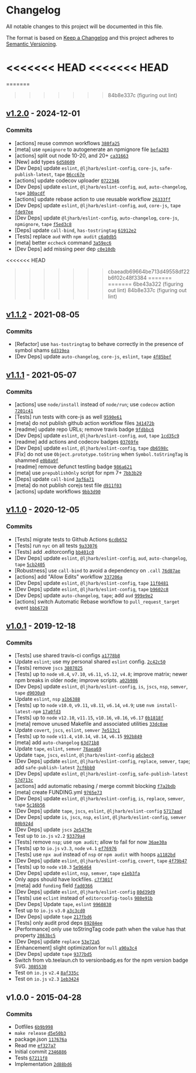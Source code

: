 # Changelog

All notable changes to this project will be documented in this file.

The format is based on [Keep a Changelog](https://keepachangelog.com/en/1.0.0/)
and this project adheres to [Semantic Versioning](https://semver.org/spec/v2.0.0.html).

<<<<<<< HEAD
<<<<<<< HEAD
=======
=======
>>>>>>> 84b8e337c (figuring out lint)
## [v1.2.0](https://github.com/inspect-js/is-boolean-object/compare/v1.1.2...v1.2.0) - 2024-12-01

### Commits

- [actions] reuse common workflows [`380fa25`](https://github.com/inspect-js/is-boolean-object/commit/380fa254d963699ba7e1b7bfaee3cd4c50142f1a)
- [meta] use `npmignore` to autogenerate an npmignore file [`befa203`](https://github.com/inspect-js/is-boolean-object/commit/befa203ffa0e94c70d5b35aae407ea93e0bbc117)
- [actions] split out node 10-20, and 20+ [`ca31663`](https://github.com/inspect-js/is-boolean-object/commit/ca31663ef1e4195ffeef125fb337c5e58bf878ca)
- [New] add types [`6d58609`](https://github.com/inspect-js/is-boolean-object/commit/6d58609867b97b832ff5e73941b4164f0a9a78ec)
- [Dev Deps] update `eslint`, `@ljharb/eslint-config`, `core-js`, `safe-publish-latest`, `tape` [`06cc67e`](https://github.com/inspect-js/is-boolean-object/commit/06cc67eed7647dc9094611f03bd2802fb3695e37)
- [actions] update codecov uploader [`0722346`](https://github.com/inspect-js/is-boolean-object/commit/0722346b425c46e50864d76507c3d3a97678273b)
- [Dev Deps] update `eslint`, `@ljharb/eslint-config`, `aud`, `auto-changelog`, `tape` [`100acdf`](https://github.com/inspect-js/is-boolean-object/commit/100acdf9405f8496bdc71b7c383ab9e2119560af)
- [actions] update rebase action to use reusable workflow [`26333ff`](https://github.com/inspect-js/is-boolean-object/commit/26333ffc7bf92b7d751a68721cd7b27f8c59a250)
- [Dev Deps] update `eslint`, `@ljharb/eslint-config`, `aud`, `core-js`, `tape` [`fde97ee`](https://github.com/inspect-js/is-boolean-object/commit/fde97eed23a8caa95beaa6fc710adf9526b99155)
- [Dev Deps] update `@ljharb/eslint-config`, `auto-changelog`, `core-js`, `npmignore`, `tape` [`f5ed3c8`](https://github.com/inspect-js/is-boolean-object/commit/f5ed3c8b871451b5dac2f11e16ba3e35e5fdf82e)
- [Deps] update `call-bind`, `has-tostringtag` [`61912e2`](https://github.com/inspect-js/is-boolean-object/commit/61912e211369447287c5cbba952303e1897440bf)
- [Tests] replace `aud` with `npm audit` [`c6a0db5`](https://github.com/inspect-js/is-boolean-object/commit/c6a0db56cb39bd99255589c13c2dc3dde922c755)
- [meta] better `eccheck` command [`3a59ec6`](https://github.com/inspect-js/is-boolean-object/commit/3a59ec6a40479dd4d742531042797e2b79acb898)
- [Dev Deps] add missing peer dep [`c0e10db`](https://github.com/inspect-js/is-boolean-object/commit/c0e10db845b7e7329e6347d9de5fe0190276433c)

<<<<<<< HEAD
>>>>>>> cbaeadb69664be713d49558df22b6f02c48f3384
=======
=======
>>>>>>> 6be43a322 (figuring out lint)
>>>>>>> 84b8e337c (figuring out lint)
## [v1.1.2](https://github.com/inspect-js/is-boolean-object/compare/v1.1.1...v1.1.2) - 2021-08-05

### Commits

- [Refactor] use `has-tostringtag` to behave correctly in the presence of symbol shams [`6d319ea`](https://github.com/inspect-js/is-boolean-object/commit/6d319eac0ba237f7ba440a1fc4b32d007b1b0cf3)
- [Dev Deps] update `auto-changelog`, `core-js`, `eslint`, `tape` [`4f85bef`](https://github.com/inspect-js/is-boolean-object/commit/4f85bef244f8fdd9ab99db0afe0b8fa00c853709)

## [v1.1.1](https://github.com/inspect-js/is-boolean-object/compare/v1.1.0...v1.1.1) - 2021-05-07

### Commits

- [actions] use `node/install` instead of `node/run`; use `codecov` action [`7201c41`](https://github.com/inspect-js/is-boolean-object/commit/7201c41fc1fd9d64b51716b80fc63d95064a4a59)
- [Tests] run tests with core-js as well [`9590e61`](https://github.com/inspect-js/is-boolean-object/commit/9590e6135505e2e3f69c6d8785a539fca1b1e594)
- [meta] do not publish github action workflow files [`341472b`](https://github.com/inspect-js/is-boolean-object/commit/341472bbe9855030c7eda9340ee4284244f0a4ad)
- [readme] update repo URLs; remove travis badge [`9fdbbc6`](https://github.com/inspect-js/is-boolean-object/commit/9fdbbc64b2a70ee93fcfd95fc6c94c7ec2bbedd4)
- [Dev Deps] update `eslint`, `@ljharb/eslint-config`, `aud`, `tape` [`1cd35c9`](https://github.com/inspect-js/is-boolean-object/commit/1cd35c9b9b0b4af203f20bda0d7fd60798e57f99)
- [readme] add actions and codecov badges [`03769fe`](https://github.com/inspect-js/is-boolean-object/commit/03769feb1466f03b1345882ca0e4f8cacbbce9ce)
- [Dev Deps] update `eslint`, `@ljharb/eslint-config`, `tape` [`db6598c`](https://github.com/inspect-js/is-boolean-object/commit/db6598c4cabcd0ffd2ba9b4525b53907f8b2ff1f)
- [Fix] do not use `Object.prototype.toString` when `Symbol.toStringTag` is shammed [`e0b8a9f`](https://github.com/inspect-js/is-boolean-object/commit/e0b8a9f0fc1290a0a29c75967d56bc1c17eb8d2d)
- [readme] remove defunct testling badge [`986a621`](https://github.com/inspect-js/is-boolean-object/commit/986a6217da7385f7063e1d4e4bf5be2892d00c20)
- [meta] use `prepublishOnly` script for npm 7+ [`7bb3b29`](https://github.com/inspect-js/is-boolean-object/commit/7bb3b2902008ca07af4185ca98bc41b3222d579f)
- [Deps] update `call-bind` [`3af6a71`](https://github.com/inspect-js/is-boolean-object/commit/3af6a71e1004c79567630ac9944b9f2cc184ac77)
- [meta] do not publish corejs test file [`d911f03`](https://github.com/inspect-js/is-boolean-object/commit/d911f0368b6922645d15b9e28f3ed92e1badcef4)
- [actions] update workflows [`9bb3d90`](https://github.com/inspect-js/is-boolean-object/commit/9bb3d9015f377280324b162a3062d21936707216)

## [v1.1.0](https://github.com/inspect-js/is-boolean-object/compare/v1.0.1...v1.1.0) - 2020-12-05

### Commits

- [Tests] migrate tests to Github Actions [`6cdb652`](https://github.com/inspect-js/is-boolean-object/commit/6cdb652add3c6e44c2f7fe07c5ca4c0d14ddc2c1)
- [Tests] run `nyc` on all tests [`9a33076`](https://github.com/inspect-js/is-boolean-object/commit/9a33076d14869bf5120a6ca3903bcb9a008cf2e5)
- [Tests] add .editorconfig [`bb401c0`](https://github.com/inspect-js/is-boolean-object/commit/bb401c084416b010d64e0c5a74465b37addab31f)
- [Dev Deps] update `eslint`, `@ljharb/eslint-config`, `aud`, `auto-changelog`, `tape` [`5cb2405`](https://github.com/inspect-js/is-boolean-object/commit/5cb24052ca84d840e929f05cd1fe6c03b85ec032)
- [Robustness] use `call-bind` to avoid a dependency on `.call` [`76d87ae`](https://github.com/inspect-js/is-boolean-object/commit/76d87ae74235a9995d39bcf5783c04c744c34520)
- [actions] add "Allow Edits" workflow [`337206a`](https://github.com/inspect-js/is-boolean-object/commit/337206af74bd7c340bc938ab6dc0535c08490b3d)
- [Dev Deps] update `eslint`, `@ljharb/eslint-config`, `tape` [`11f0481`](https://github.com/inspect-js/is-boolean-object/commit/11f0481efca28a241a35d384e2a302b1bcdc9a37)
- [Dev Deps] update `eslint`, `@ljharb/eslint-config`, `tape` [`b9602c8`](https://github.com/inspect-js/is-boolean-object/commit/b9602c8ca11be138722187c1fb0a5b25a57a4edc)
- [Dev Deps] update `auto-changelog`, `tape`; add `aud` [`999e9e2`](https://github.com/inspect-js/is-boolean-object/commit/999e9e224d4eec8b20fc9c3431e9ba42caad79c9)
- [actions] switch Automatic Rebase workflow to `pull_request_target` event [`bbb6728`](https://github.com/inspect-js/is-boolean-object/commit/bbb6728b9410f9d3e2d266523a477127e5e4c16f)

## [v1.0.1](https://github.com/inspect-js/is-boolean-object/compare/v1.0.0...v1.0.1) - 2019-12-18

### Commits

- [Tests] use shared travis-ci configs [`a1778b8`](https://github.com/inspect-js/is-boolean-object/commit/a1778b81ab4fe4479176de854e4e233cc441f183)
- Update `eslint`; use my personal shared `eslint` config. [`2c42c50`](https://github.com/inspect-js/is-boolean-object/commit/2c42c50a0654044b6c7e2a4ab18227e8c275464b)
- [Tests] remove `jscs` [`3807025`](https://github.com/inspect-js/is-boolean-object/commit/380702504fabc47fe22f61c4847379023d31a657)
- [Tests] up to `node` `v8.4`, `v7.10`, `v6.11`, `v5.12`, `v4.8`; improve matrix; newer npm breaks in older node; improve scripts. [`a02b986`](https://github.com/inspect-js/is-boolean-object/commit/a02b98682b285de09e2c5a895627771d6a7f552c)
- [Dev Deps] update `eslint`, `@ljharb/eslint-config`, `is`, `jscs`, `nsp`, `semver`, `tape` [`d9030a9`](https://github.com/inspect-js/is-boolean-object/commit/d9030a99b8e274c76ae5f23f31d9d085a7e25272)
- Update `eslint`, `nsp` [`a1b6388`](https://github.com/inspect-js/is-boolean-object/commit/a1b6388fabd0de51a02c567953826344ef05890c)
- [Tests] up to `node` `v10.0`, `v9.11`, `v8.11`, `v6.14`, `v4.9`; use `nvm install-latest-npm` [`17a0fd3`](https://github.com/inspect-js/is-boolean-object/commit/17a0fd391e32635ec3434baca0d062f8abeeb592)
- [Tests] up to `node` `v12.10`, `v11.15`, `v10.16`, `v8.16`, `v6.17` [`0b1818f`](https://github.com/inspect-js/is-boolean-object/commit/0b1818fdcaebc6133e515dfe3b5a8930b38999b5)
- [meta] remove unused Makefile and associated utilities [`33dc0ae`](https://github.com/inspect-js/is-boolean-object/commit/33dc0ae35a03e91f81b1bb3db5ba763dacadbfa2)
- Update `covert`, `jscs`, `eslint`, `semver` [`7e513c1`](https://github.com/inspect-js/is-boolean-object/commit/7e513c12998a651c14f62b3ecfb7215a5cc5ee8f)
- [Tests] up to `node` `v11.4`, `v10.14`, `v8.14`, `v6.15` [`992b849`](https://github.com/inspect-js/is-boolean-object/commit/992b84933760e0fe6ba2cee74ad7fff507f28128)
- [meta] add `auto-changelog` [`63d71b8`](https://github.com/inspect-js/is-boolean-object/commit/63d71b8beb9aeb77cab3d2db2cf643f1b8b1a55c)
- Update `tape`, `eslint`, `semver` [`76aea69`](https://github.com/inspect-js/is-boolean-object/commit/76aea699fb315ac460799182d707c388b4a4e017)
- Update `tape`, `jscs`, `eslint`, `@ljharb/eslint-config` [`a6cbec0`](https://github.com/inspect-js/is-boolean-object/commit/a6cbec09940b6f2c7cf366526a94c0c4756508f5)
- [Dev Deps] update `eslint`, `@ljharb/eslint-config`, `replace`, `semver`, `tape`; add `safe-publish-latest` [`7cf6bb0`](https://github.com/inspect-js/is-boolean-object/commit/7cf6bb05ba7bac504df680dd9ca625fba6dccb5a)
- [Dev Deps] update `eslint`, `@ljharb/eslint-config`, `safe-publish-latest` [`57d713c`](https://github.com/inspect-js/is-boolean-object/commit/57d713cca2ccbbbf1da1142ee5e8236d12551f76)
- [actions] add automatic rebasing / merge commit blocking [`f7a2bdb`](https://github.com/inspect-js/is-boolean-object/commit/f7a2bdb905e07d75c65593359f81bfeda9fe9826)
- [meta] create FUNDING.yml [`9765e73`](https://github.com/inspect-js/is-boolean-object/commit/9765e738cccdd5ff6c89b21324119a2bf4064fbd)
- [Dev Deps] update `eslint`, `@ljharb/eslint-config`, `is`, `replace`, `semver`, `tape` [`5c16b56`](https://github.com/inspect-js/is-boolean-object/commit/5c16b56a5a2d36c6a70c1bd396b3a6c931f655db)
- [Dev Deps] update `tape`, `jscs`, `eslint`, `@ljharb/eslint-config` [`5717aad`](https://github.com/inspect-js/is-boolean-object/commit/5717aadd8b0e8c76ccb194d1845ad8cc120f29c6)
- [Dev Deps] update `is`, `jscs`, `nsp`, `eslint`, `@ljharb/eslint-config`, `semver` [`80b924d`](https://github.com/inspect-js/is-boolean-object/commit/80b924dd270188e1e928f4141078bee14d810e9b)
- [Dev Deps] update `jscs` [`2e5479e`](https://github.com/inspect-js/is-boolean-object/commit/2e5479e56b6d33288582cfe8c254ca081e79500c)
- Test up to `io.js` `v2.2` [`93379a4`](https://github.com/inspect-js/is-boolean-object/commit/93379a4b48ba719113006ab08bbe6679c8a27293)
- [Tests] remove `nsp`; use `npm audit`; allow to fail for now [`36ae30a`](https://github.com/inspect-js/is-boolean-object/commit/36ae30acffe4a892ea0882a793b8a90f09d08fdf)
- [Tests] up to `io.js` `v3.3`, `node` `v4.1` [`ef76976`](https://github.com/inspect-js/is-boolean-object/commit/ef76976db22f2867fca2ee377fdbc9da81f0d142)
- [Tests] use `npx aud` instead of `nsp` or `npm audit` with hoops [`a1182bd`](https://github.com/inspect-js/is-boolean-object/commit/a1182bd99e5d31e113107241f0d697e71b27bf7b)
- [Dev Deps] update `eslint`, `@ljharb/eslint-config`, `covert`, `tape` [`4f79b47`](https://github.com/inspect-js/is-boolean-object/commit/4f79b474f0643fd2c9dbc863949a61cf01255b6f)
- [Tests] up to `node` `v10.3` [`5e96464`](https://github.com/inspect-js/is-boolean-object/commit/5e96464fc08eacc45f5f58fe7800ddbc45e40cea)
- [Dev Deps] update `eslint`, `nsp`, `semver`, `tape` [`e1eb3fa`](https://github.com/inspect-js/is-boolean-object/commit/e1eb3fad8bad65140db3bd2381bb3bea6a9c6242)
- Only apps should have lockfiles. [`c7f301f`](https://github.com/inspect-js/is-boolean-object/commit/c7f301ff368f9e04f7f64a2ce9b6ae1aec803e69)
- [meta] add `funding` field [`fad0366`](https://github.com/inspect-js/is-boolean-object/commit/fad03662becea5db7cef29d816d173ad771be86a)
- [Dev Deps] update `eslint`, `@ljharb/eslint-config` [`80d39d9`](https://github.com/inspect-js/is-boolean-object/commit/80d39d90205d3bb564acb80b0625e90c267347fd)
- [Tests] use `eclint` instead of `editorconfig-tools` [`980e91b`](https://github.com/inspect-js/is-boolean-object/commit/980e91b186a728f77366ba16b7bebc813b9cc3b0)
- [Dev Deps] Update `tape`, `eslint` [`9960830`](https://github.com/inspect-js/is-boolean-object/commit/9960830876a3672686c569fde3d43bb7983955f1)
- Test up to `io.js` `v3.0` [`a3c3cd0`](https://github.com/inspect-js/is-boolean-object/commit/a3c3cd087d7fcefbf4f3525c05f4cee3b6e5b0ef)
- [Dev Deps] update `tape` [`217fbd6`](https://github.com/inspect-js/is-boolean-object/commit/217fbd6bb2989f9304ad95cd49697da7fe03b8d5)
- [Tests] only audit prod deps [`89284ee`](https://github.com/inspect-js/is-boolean-object/commit/89284ee17dce1d044df0ca9e006072f25742bbaf)
- [Performance] only use toStringTag code path when the value has that property [`2863bc5`](https://github.com/inspect-js/is-boolean-object/commit/2863bc5b72680f05ace8e66fddcf48966b942d55)
- [Dev Deps] update `replace` [`53e72a5`](https://github.com/inspect-js/is-boolean-object/commit/53e72a5ceca5b3a82e6407829f9227df9df6d329)
- [Enhancement] slight optimization for `null` [`a90a3c4`](https://github.com/inspect-js/is-boolean-object/commit/a90a3c4464d0300e23384d96fb4281b55b7fd723)
- [Dev Deps] update `tape` [`9377bd5`](https://github.com/inspect-js/is-boolean-object/commit/9377bd5110e99d8ec550f24ef3f6ead62a8f1f50)
- Switch from vb.teelaun.ch to versionbadg.es for the npm version badge SVG. [`3085530`](https://github.com/inspect-js/is-boolean-object/commit/30855304841854f79e406372f524efe4bc7d8c04)
- Test on `io.js` `v2.4` [`8af335c`](https://github.com/inspect-js/is-boolean-object/commit/8af335ca82a0eeba4a0a593775e4caf744834ec4)
- Test on `io.js` `v2.3` [`1eb3424`](https://github.com/inspect-js/is-boolean-object/commit/1eb3424bef528551f5c99a754281a51d92e40ab1)

## v1.0.0 - 2015-04-28

### Commits

- Dotfiles [`6b9b998`](https://github.com/inspect-js/is-boolean-object/commit/6b9b998bb238a32d4829c9f9bf274e5ca15023ee)
- `make release` [`d5e50b3`](https://github.com/inspect-js/is-boolean-object/commit/d5e50b33a3cd8d8abe7de8ae36e2944c24ce76ba)
- package.json [`117676a`](https://github.com/inspect-js/is-boolean-object/commit/117676a48609e636d4257c1b35c695ff20939211)
- Read me [`ef327a7`](https://github.com/inspect-js/is-boolean-object/commit/ef327a74c7f73e64cfa3c20a9620ef7accf8b762)
- Initial commit [`2346886`](https://github.com/inspect-js/is-boolean-object/commit/2346886252b9637c1af6851a3fc2cbc98bc986aa)
- Tests [`67211f8`](https://github.com/inspect-js/is-boolean-object/commit/67211f8bff1a49e5df219935765b83573c097353)
- Implementation [`2d88bd6`](https://github.com/inspect-js/is-boolean-object/commit/2d88bd6e1ef0f07f5a639775eb89f3b78e12eb65)

